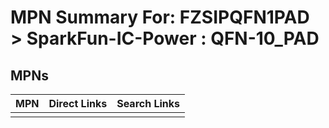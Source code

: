 



# MPN Summary For: FZSIPQFN1PAD > SparkFun-IC-Power : QFN-10_PAD

## MPNs
  

|MPN|Direct Links|Search Links|
| :--- | :--- | :--- |
||||
